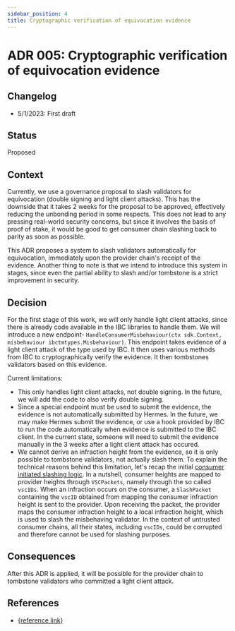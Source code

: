 ```yaml
---
sidebar_position: 4
title: Cryptographic verification of equivocation evidence
---
```

# ADR 005: Cryptographic verification of equivocation evidence

## Changelog
* 5/1/2023: First draft

## Status

Proposed

## Context

Currently, we use a governance proposal to slash validators for equivocation (double signing and light client attacks). This has the downside that it takes 2 weeks for the proposal to be approved, effectively reducing the unbonding period in some respects. This does not lead to any pressing real-world security concerns, but since it involves the basis of proof of stake, it would be good to get consumer chain slashing back to parity as soon as possible.

This ADR proposes a system to slash validators automatically for equivocation, immediately upon the provider chain's receipt of the evidence. Another thing to note is that we intend to introduce this system in stages, since even the partial ability to slash and/or tombstone is a strict improvement in security.

## Decision

For the first stage of this work, we will only handle light client attacks, since there is already code available in the IBC libraries to handle them. We will introduce a new endpoint- `HandleConsumerMisbehaviour(ctx sdk.Context, misbehaviour ibctmtypes.Misbehaviour)`. This endpoint takes evidence of a light client attack of the type used by IBC. It then uses various methods from IBC to cryptographically verify the evidence. It then tombstones validators based on this evidence.

Current limitations:

- This only handles light client attacks, not double signing. In the future, we will add the code to also verify double signing.
- Since a special endpoint must be used to submit the evidence, the evidence is not automatically submitted by Hermes. In the future, we may make Hermes submit the evidence, or use a hook provided by IBC to run the code automatically when evidence is submitted to the IBC client. In the current state, someone will need to submit the evidence manually in the 3 weeks after a light client attack has occured.
- We cannot derive an infraction height from the evidence, so it is only possible to tombstone validators, not actually slash them.
  To explain the technical reasons behind this limitation, let's recap the initial [consumer initiated slashing logic](https://github.com/cosmos/ibc/blob/2aa283d4bc8b747cbb860c0f94389d7a62bb802b/spec/app/ics-028-cross-chain-validation/overview_and_basic_concepts.md#consumer-initiated-slashing). 
  In a nutshell, consumer heights are mapped to provider heights through `VSCPackets`, namely through the so called `vscIDs`. 
  When an infraction occurs on the consumer, a `SlashPacket` containing the `vscID` obtained from mapping the consumer infraction height is sent to the provider. 
  Upon receiving the packet, the provider maps the consumer infraction height to a local infraction height, which is used to slash the misbehaving validator. 
  In the context of untrusted consumer chains, all their states, including `vscIDs`, could be corrupted and therefore cannot be used for slashing purposes.


## Consequences

After this ADR is applied, it will be possible for the provider chain to tombstone validators who committed a light client attack.

## References

* [{reference link}](https://github.com/cosmos/interchain-security/pull/826/files)

